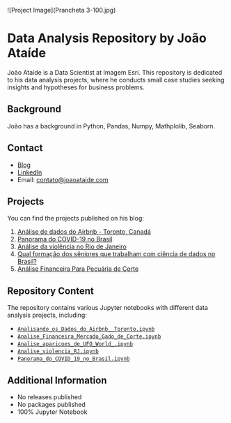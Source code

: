![Project Image](Prancheta 3-100.jpg)
# Data Analysis Repository by João Ataíde

João Ataíde is a Data Scientist at Imagem Esri. This repository is dedicated to his data analysis projects, where he conducts small case studies seeking insights and hypotheses for business problems.

## Background
João has a background in Python, Pandas, Numpy, Mathplolib, Seaborn.

## Contact
- [Blog](https://joaoataide.com)
- [LinkedIn](https://www.linkedin.com/in/jvataidee/)
- Email: contato@joaoataide.com

## Projects
You can find the projects published on his blog:

1. [Análise de dados do Airbnb - Toronto, Canadá](https://www.joaoataide.com/post/an%C3%A1lise-de-dados-do-airbnb-toronto-canad%C3%A1)
2. [Panorama do COVID-19 no Brasil](https://joaoataide.com/Panorama-do-COVID-19-no-Brasil)
3. [Análise da violência no Rio de Janeiro](https://joaoataide.com/Análise-da-violência-no-Rio-de-Janeiro)
4. [Qual formação dos sêniores que trabalham com ciência de dados no Brasil?](https://www.joaoataide.com/post/qual-formacao-dos-senior-que-trabalham-com-ciencia-de-dados-no-brasil)
5. [Análise Financeira Para Pecuária de Corte](https://www.joaoataide.com/post/analise-financeira-para-pecuaria-de-corte)

## Repository Content
The repository contains various Jupyter notebooks with different data analysis projects, including:

- [`Analisando_os_Dados_do_Airbnb__Toronto.ipynb`](https://github.com/jvataidee/DataAnalysis/blob/master/Analisando_os_Dados_do_Airbnb__Toronto.ipynb)
- [`Analise_Financeira_Mercado_Gado_de_Corte.ipynb`](https://github.com/jvataidee/DataAnalysis/blob/master/Analise_Financeira_Mercado_Gado_de_Corte.ipynb)
- [`Analise_aparicoes_de_UFO_World_.ipynb`](https://github.com/jvataidee/DataAnalysis/blob/master/Analise_aparicoes_de_UFO_World_.ipynb)
- [`Analise_violencia_RJ.ipynb`](https://github.com/jvataidee/DataAnalysis/blob/master/Analise_violencia_RJ.ipynb)
- [`Panorama_do_COVID_19_no_Brasil.ipynb`](https://github.com/jvataidee/DataAnalysis/blob/master/Panorama_do_COVID_19_no_Brasil.ipynb)

## Additional Information
- No releases published
- No packages published
- 100% Jupyter Notebook

